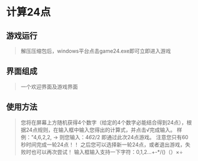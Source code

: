 # 计算24点
## 游戏运行
> 解压压缩包后，windows平台点击game24.exe即可立即进入游戏
## 界面组成
> 一个欢迎界面及游戏界面
## 使用方法
> 您将在屏幕上方随机获得4个数字（给定的4个数字必能结合得到24点），根据24点规则，在输入框中输入您得出的计算式，并点击√完成输入。
> 样例："4,6,2,2, → 则您输入：4*6*2/2 即通过此次24点游戏。
> 注意您只有60秒时间完成一轮24点！！
> 之后您可以选择新一轮24点，或者退出游戏，失败时也可以再次尝试！
> 输入框输入支持一下字符：0,1,2...+-\*/()（）×÷
